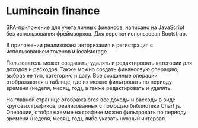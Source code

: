 # Lumincoin finance

SPA-приложение для учета личных финансов, написано на JavaScript без использования фреймворков. Для верстки использован Bootstrap.  

В приложении реализована авторизация и регистрация с использованием токенов и localstorage.  

Пользователь может создавать, удалять и редактировать категории для доходов и расходов. Также можно создать финансовую операцию, выбрав ее тип, категорию и дату. Все созданные операции отображаются в таблице, где их можно фильтровать по периоду времени (неделя, месяц, год), а также редактировать и удалять.  

На главной странице отображаются все доходы и расходы в виде круговых графиков, реализованных с помощью библиотеки Chart.js. Операции, отображаемые на графике можно фильтровать по периоду времени (неделя, месяц, год), либо указать нужный интервал.
